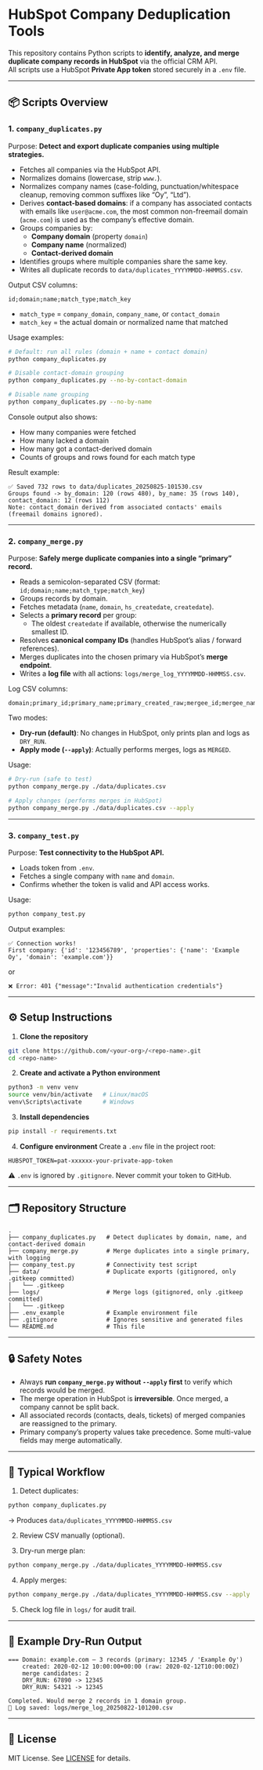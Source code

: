 # HubSpot Company Deduplication Tools

This repository contains Python scripts to **identify, analyze, and merge duplicate company records in HubSpot** via the official CRM API.  
All scripts use a HubSpot **Private App token** stored securely in a `.env` file.

---

## 📦 Scripts Overview

### 1. `company_duplicates.py`
Purpose: **Detect and export duplicate companies using multiple strategies.**

- Fetches all companies via the HubSpot API.  
- Normalizes domains (lowercase, strip `www.`).  
- Normalizes company names (case-folding, punctuation/whitespace cleanup, removing common suffixes like “Oy”, “Ltd”).  
- Derives **contact-based domains**: if a company has associated contacts with emails like `user@acme.com`, the most common non-freemail domain (`acme.com`) is used as the company’s effective domain.  
- Groups companies by:
  - **Company domain** (property `domain`)  
  - **Company name** (normalized)  
  - **Contact-derived domain**  
- Identifies groups where multiple companies share the same key.  
- Writes all duplicate records to `data/duplicates_YYYYMMDD-HHMMSS.csv`.  

Output CSV columns:
```
id;domain;name;match_type;match_key
```
- `match_type` = `company_domain`, `company_name`, or `contact_domain`  
- `match_key` = the actual domain or normalized name that matched  

Usage examples:
```bash
# Default: run all rules (domain + name + contact domain)
python company_duplicates.py

# Disable contact-domain grouping
python company_duplicates.py --no-by-contact-domain

# Disable name grouping
python company_duplicates.py --no-by-name
```

Console output also shows:
- How many companies were fetched  
- How many lacked a domain  
- How many got a contact-derived domain  
- Counts of groups and rows found for each match type  

Result example:
```
✅ Saved 732 rows to data/duplicates_20250825-101530.csv
Groups found -> by_domain: 120 (rows 480), by_name: 35 (rows 140), contact_domain: 12 (rows 112)
Note: contact_domain derived from associated contacts' emails (freemail domains ignored).
```

---

### 2. `company_merge.py`
Purpose: **Safely merge duplicate companies into a single “primary” record.**

- Reads a semicolon-separated CSV (format: `id;domain;name;match_type;match_key`)  
- Groups records by domain.  
- Fetches metadata (`name`, `domain`, `hs_createdate`, `createdate`).  
- Selects a **primary record** per group:  
  - The oldest `createdate` if available, otherwise the numerically smallest ID.  
- Resolves **canonical company IDs** (handles HubSpot’s alias / forward references).  
- Merges duplicates into the chosen primary via HubSpot’s **merge endpoint**.  
- Writes a **log file** with all actions: `logs/merge_log_YYYYMMDD-HHMMSS.csv`.

Log CSV columns:
```
domain;primary_id;primary_name;primary_created_raw;mergee_id;mergee_name;mergee_created_raw;status
```

Two modes:
- **Dry-run (default)**: No changes in HubSpot, only prints plan and logs as `DRY_RUN`.
- **Apply mode (`--apply`)**: Actually performs merges, logs as `MERGED`.

Usage:
```bash
# Dry-run (safe to test)
python company_merge.py ./data/duplicates.csv

# Apply changes (performs merges in HubSpot)
python company_merge.py ./data/duplicates.csv --apply
```

---

### 3. `company_test.py`
Purpose: **Test connectivity to the HubSpot API.**

- Loads token from `.env`.  
- Fetches a single company with `name` and `domain`.  
- Confirms whether the token is valid and API access works.

Usage:
```bash
python company_test.py
```

Output examples:
```
✅ Connection works!
First company: {'id': '123456789', 'properties': {'name': 'Example Oy', 'domain': 'example.com'}}
```
or
```
❌ Error: 401 {"message":"Invalid authentication credentials"}
```

---

## ⚙️ Setup Instructions

1. **Clone the repository**
```bash
git clone https://github.com/<your-org>/<repo-name>.git
cd <repo-name>
```

2. **Create and activate a Python environment**
```bash
python3 -m venv venv
source venv/bin/activate   # Linux/macOS
venv\Scripts\activate      # Windows
```

3. **Install dependencies**
```bash
pip install -r requirements.txt
```

4. **Configure environment**
Create a `.env` file in the project root:
```
HUBSPOT_TOKEN=pat-xxxxxx-your-private-app-token
```

⚠️ `.env` is ignored by `.gitignore`. Never commit your token to GitHub.

---

## 🗂 Repository Structure

```
.
├── company_duplicates.py   # Detect duplicates by domain, name, and contact-derived domain
├── company_merge.py        # Merge duplicates into a single primary, with logging
├── company_test.py         # Connectivity test script
├── data/                   # Duplicate exports (gitignored, only .gitkeep committed)
│   └── .gitkeep
├── logs/                   # Merge logs (gitignored, only .gitkeep committed)
│   └── .gitkeep
├── .env_example            # Example environment file
├── .gitignore              # Ignores sensitive and generated files
└── README.md               # This file
```

---

## 🔒 Safety Notes

- Always **run `company_merge.py` without `--apply` first** to verify which records would be merged.  
- The merge operation in HubSpot is **irreversible**. Once merged, a company cannot be split back.  
- All associated records (contacts, deals, tickets) of merged companies are reassigned to the primary.  
- Primary company’s property values take precedence. Some multi-value fields may merge automatically.  

---

## 🚀 Typical Workflow

1. Detect duplicates:
```bash
python company_duplicates.py
```
→ Produces `data/duplicates_YYYYMMDD-HHMMSS.csv`

2. Review CSV manually (optional).  

3. Dry-run merge plan:
```bash
python company_merge.py ./data/duplicates_YYYYMMDD-HHMMSS.csv
```

4. Apply merges:
```bash
python company_merge.py ./data/duplicates_YYYYMMDD-HHMMSS.csv --apply
```

5. Check log file in `logs/` for audit trail.

---

## 🧪 Example Dry-Run Output

```
=== Domain: example.com — 3 records (primary: 12345 / 'Example Oy')
    created: 2020-02-12 10:00:00+00:00 (raw: 2020-02-12T10:00:00Z)
    merge candidates: 2
    DRY_RUN: 67890 -> 12345
    DRY_RUN: 54321 -> 12345

Completed. Would merge 2 records in 1 domain group.
📄 Log saved: logs/merge_log_20250822-101200.csv
```

---

## 📜 License

MIT License. See [LICENSE](LICENSE) for details.
